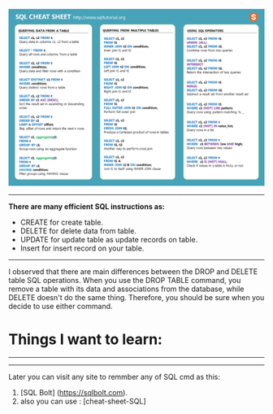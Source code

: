 ![Data IMG](./img/SQL.png)
**********
**There are many efficient SQL instructions as:**
- CREATE for create table.
- DELETE for delete data from table.
- UPDATE for update table as update records on table.
- Insert for insert record on your table.
*******

 I observed that there are main differences between the DROP and DELETE table SQL operations. When you use the DROP TABLE command, you remove a table with its data and associations from the database, while DELETE doesn't do the same thing. Therefore, you should be sure when you decide to use either command.

# Things I want to learn:
      
********
*********
 Later you can visit any site to remmber any of SQL cmd as this:
1. [SQL Bolt] (https://sqlbolt.com).
 2. also you can use :
  [cheat-sheet-SQL]
  ![]()
  ![]()
  ![]()
  ![]()
  ![]()
  ![]()

